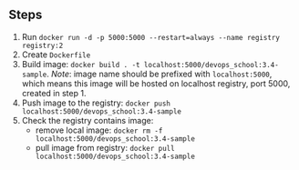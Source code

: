 ## Steps

1. Run `docker run -d -p 5000:5000 --restart=always --name registry registry:2`
2. Create `Dockerfile`
3. Build image: `docker build . -t localhost:5000/devops_school:3.4-sample`.
_Note_: image name should be prefixed with `localhost:5000`, which means this image will be hosted on localhost registry, port 5000, created in step 1.
4. Push image to the registry: `docker push localhost:5000/devops_school:3.4-sample`
5. Check the registry contains image:
   - remove local image: `docker rm -f localhost:5000/devops_school:3.4-sample`
   - pull image from registry: `docker pull localhost:5000/devops_school:3.4-sample`

